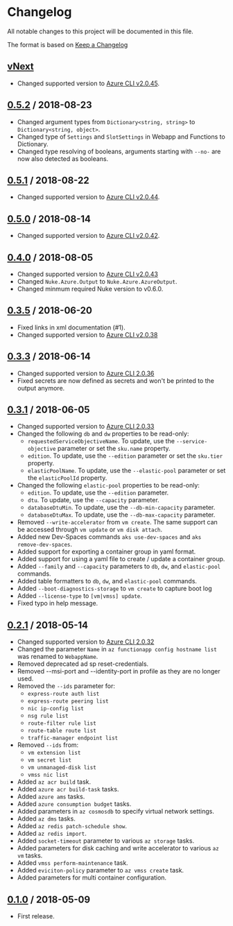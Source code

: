 # Changelog
All notable changes to this project will be documented in this file.

The format is based on [Keep a Changelog](http://keepachangelog.com/en/1.0.0/)

## [vNext]
- Changed supported version to [Azure CLI v2.0.45](https://docs.microsoft.com/cli/azure/release-notes-azure-cli?view=azure-cli-latest#August-28-2018).
## [0.5.2] / 2018-08-23
- Changed argument types from `Dictionary<string, string>` to `Dictionary<string, object>`.
- Changed type of `Settings` and `SlotSettings` in Webapp and Functions to Dictionary.
- Changed type resolving of booleans, arguments starting with `--no-` are now also detected as booleans.
## [0.5.1] / 2018-08-22
- Changed supported version to [Azure CLI v2.0.44](https://docs.microsoft.com/cli/azure/release-notes-azure-cli?view=azure-cli-latest#August-15-2018).
## [0.5.0] / 2018-08-14
- Changed supported version to [Azure CLI v2.0.42](https://docs.microsoft.com/cli/azure/release-notes-azure-cli?view=azure-cli-latest#July-26-2018).
## [0.4.0] / 2018-08-05
- Changed supported version to [Azure CLI v2.0.43](https://docs.microsoft.com/en-us/cli/azure/release-notes-azure-cli?view=azure-cli-latest#july-31-2018)
- Changed `Nuke.Azure.Output` to `Nuke.Azure.AzureOutput`.
- Changed minmum required Nuke version to v0.6.0.
## [0.3.5] / 2018-06-20
- Fixed links in xml documentation (#1).
- Changed supported version to [Azure CLI v2.0.38](https://docs.microsoft.com/cli/azure/release-notes-azure-cli?view=azure-cli-latest#June-19-2018)
## [0.3.3] / 2018-06-14
- Changed supported version to [Azure CLI 2.0.36](https://docs.microsoft.com/en-us/cli/azure/release-notes-azure-cli?view=azure-cli-latest#june-13-2018)
- Fixed secrets are now defined as secrets and won't be printed to the output anymore. 
## [0.3.1] / 2018-06-05
- Changed supported version to [Azure CLI 2.0.33](https://docs.microsoft.com/en-us/cli/azure/release-notes-azure-cli?view=azure-cli-latest#may-22-2018)
- Changed the following `db` and `dw` properties to be read-only:
	- `requestedServiceObjectiveName`.  To update, use the `--service-objective` parameter or set the `sku.name` property.
    - `edition`. To update, use the `--edition` parameter or set the `sku.tier` property.
    - `elasticPoolName`. To update, use the `--elastic-pool` parameter or set the `elasticPoolId` property.
- Changed the following `elastic-pool` properties to be read-only:
    - `edition`. To update, use the `--edition` parameter.
    - `dtu`. To update, use the `--capacity` parameter.
    -  `databaseDtuMin`. To update, use the `--db-min-capacity` parameter.
    -  `databaseDtuMax`. To update, use the `--db-max-capacity` parameter.
- Removed `--write-accelerator` from `vm create`. The same support can be accessed through `vm update` or `vm disk attach`.
- Added new Dev-Spaces commands `aks use-dev-spaces` and `aks remove-dev-spaces`.
- Added support for exporting a container group in yaml format.
- Added support for using a yaml file to create / update a container group.
- Added `--family` and `--capacity` parameters to `db`, `dw`, and `elastic-pool` commands.
- Added table formatters to `db`, `dw`, and `elastic-pool` commands.
- Added `--boot-diagnostics-storage` to `vm create` to capture boot log
- Added `--license-type` to `[vm|vmss] update`.
- Fixed typo in help message.
## [0.2.1] / 2018-05-14
- Changed supported version to [Azure CLI 2.0.32](https://docs.microsoft.com/en-us/cli/azure/release-notes-azure-cli?view=azure-cli-latest#may-7-2018)
- Changed the parameter `Name` in `az functionapp config hostname list` was renamed to `WebappName`.
- Removed deprecated ad sp reset-credentials.
- Removed --msi-port and --identity-port in profile as they are no longer used.
- Removed the `--ids` parameter for: 
  - `express-route auth list`
  - `express-route peering list`
  - `nic ip-config list`
  - `nsg rule list`
  - `route-filter rule list`
  - `route-table route list`
  - `traffic-manager endpoint list`
- Removed `--ids` from:
  - `vm extension list`
  - `vm secret list`
  - `vm unmanaged-disk list`
  - `vmss nic list`
- Added `az acr build` task.
- Added `azure acr build-task` tasks.
- Added `azure ams` tasks.
- Added `azure consumption budget` tasks.
- Added parameters in `az cosmosdb` to specify virtual network settings.
- Added `az dms` tasks.
- Added `az redis patch-schedule show`.
- Added `az redis import`.
- Added `socket-timeout` parameter to various `az storage` tasks.
- Added parameters for disk caching and write accelerator to various `az vm` tasks.
- Added `vmss perform-maintenance` task.
- Added `eviciton-policy` parameter to `az vmss create` task.
- Added parameters for multi container configuration.

## [0.1.0] / 2018-05-09
- First release.

[vNext]: https://github.com/nuke-build/azure/compare/0.5.2...HEAD
[0.5.2]: https://github.com/nuke-build/azure/compare/0.5.1...0.5.2
[0.5.1]: https://github.com/nuke-build/azure/compare/0.5.0...0.5.1
[0.5.0]: https://github.com/nuke-build/azure/compare/0.4.0...0.5.0
[0.4.0]: https://github.com/nuke-build/azure/compare/0.3.5...0.4.0
[0.3.5]: https://github.com/nuke-build/azure/compare/0.3.3...0.3.5
[0.3.3]: https://github.com/nuke-build/azure/compare/0.3.1...0.3.3
[0.3.1]: https://github.com/nuke-build/azure/compare/0.2.1...0.3.1
[0.2.1]: https://github.com/nuke-build/azure/compare/0.1.0...0.2.1
[0.1.0]: https://github.com/nuke-build/azure/tree/0.1.0
